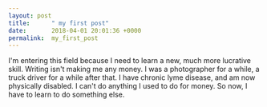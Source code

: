 ```yaml
---
layout: post
title:      " my first post"
date:       2018-04-01 20:01:36 +0000
permalink:  my_first_post
---
```


I'm entering this field because I need to learn a new, much more lucrative skill.  Writing isn't making me any money.  I was a photographer for a while, a truck driver for a while after that.  I have chronic lyme disease, and am now physically disabled.  I can't do anything I used to do for money.  So now, I have to learn to do something else.
